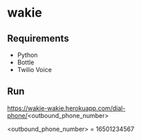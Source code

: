 # wakie

## Requirements
+ Python
+ Bottle
+ Twilio Voice

## Run
https://wakie-wakie.herokuapp.com/dial-phone/<outbound_phone_number>

<outbound_phone_number> = 16501234567